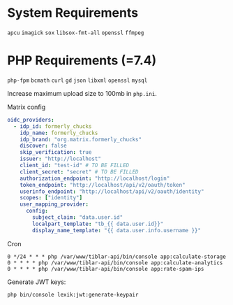 # System Requirements
`apcu`
`imagick`
`sox`
`libsox-fmt-all`
`openssl`
`ffmpeg`

# PHP Requirements (=7.4)
`php-fpm`
`bcmath`
`curl`
`gd`
`json`
`libxml`
`openssl`
`mysql`

Increase maximum upload size to 100mb in `php.ini`.

Matrix config
```yaml
oidc_providers:
  - idp_id: formerly_chucks
    idp_name: formerly_chucks
    idp_brand: "org.matrix.formerly_chucks"
    discover: false
    skip_verification: true
    issuer: "http://localhost"
    client_id: "test-id" # TO BE FILLED
    client_secret: "secret" # TO BE FILLED
    authorization_endpoint: "http://localhost/login"
    token_endpoint: "http://localhost/api/v2/oauth/token"
    userinfo_endpoint: "http://localhost/api/v2/oauth/identity"
    scopes: ["identity"]
    user_mapping_provider:
      config:
        subject_claim: "data.user.id"
        localpart_template: "tb_{{ data.user.id}}"
        display_name_template: "{{ data.user.info.username }}"
```

Cron
```
0 */24 * * * php /var/www/tiblar-api/bin/console app:calculate-storage
0 * * * * php /var/www/tiblar-api/bin/console app:calculate-analytics
0 * * * * php /var/www/tiblar-api/bin/console app:rate-spam-ips
```

Generate JWT keys:
```
php bin/console lexik:jwt:generate-keypair
```
